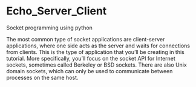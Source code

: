 # Echo_Server_Client
Socket programming using python

The most common type of socket applications are client-server applications, where one side acts as the server and waits for connections from clients. This is the type of application that you’ll be creating in this tutorial. More specifically, you’ll focus on the socket API for Internet sockets, sometimes called Berkeley or BSD sockets. There are also Unix domain sockets, which can only be used to communicate between processes on the same host.

